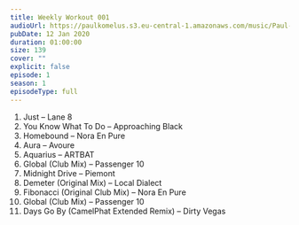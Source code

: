 ```yaml
---
title: Weekly Workout 001
audioUrl: https://paulkomelus.s3.eu-central-1.amazonaws.com/music/Paul-Komelus-Weekly-Workout-025(DnB).mp3
pubDate: 12 Jan 2020
duration: 01:00:00
size: 139
cover: ""
explicit: false
episode: 1
season: 1
episodeType: full
---
```

1. Just – Lane 8
2. You Know What To Do – Approaching Black
3. Homebound – Nora En Pure
4. Aura – Avoure
5. Aquarius – ARTBAT
6. Global (Club Mix) – Passenger 10
7. Midnight Drive – Piemont
8. Demeter (Original Mix) – Local Dialect
9. Fibonacci (Original Club Mix) – Nora En Pure
10. Global (Club Mix) – Passenger 10
11. Days Go By (CamelPhat Extended Remix) – Dirty Vegas